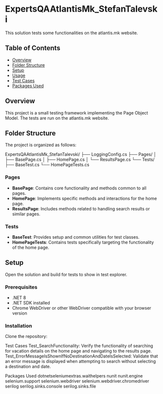 # ExpertsQAAtlantisMk_StefanTalevski
This solution tests some functionalities on the atlantis.mk website.

## Table of Contents
- [Overview](#overview)
- [Folder Structure](#folder-structure)
- [Setup](#setup)
- [Usage](#usage)
- [Test Cases](#test-cases)
- [Packages Used](#packages-used)

## Overview
This project is a small testing framework implementing the Page Object Model. The tests are run on the atlantis.mk website.

## Folder Structure
The project is organized as follows:

ExpertsQAAtlantisMk_StefanTalevski/
├── LoggingConfig.cs
├── Pages/
│ ├── BasePage.cs
│ ├── HomePage.cs
│ └── ResultsPage.cs
└── Tests/
├── BaseTest.cs
└── HomePageTests.cs

### Pages
- **BasePage**: Contains core functionality and methods common to all pages.
- **HomePage**: Implements specific methods and interactions for the home page.
- **ResultsPage**: Includes methods related to handling search results or similar pages.

### Tests
- **BaseTest**: Provides setup and common utilities for test classes.
- **HomePageTests**: Contains tests specifically targeting the functionality of the home page.

## Setup
Open the solution and build for tests to show in test explorer.

### Prerequisites
- .NET 8
- .NET SDK installed
- Chrome WebDriver or other WebDriver compatible with your browser version

### Installation
Clone the repository:

Test Cases
Test_SearchFunctionality: Verify the functionality of searching for vacation details on the home page and navigating to the results page.
Test_ErrorMessageIsShownIfNoDestinationAndDateIsSelected: Validate that an error message is displayed when attempting to search without selecting a destination and date.

Packages Used
dotnetseleniumextras.waithelpers
nunit
nunit.engine
selenium.support
selenium.webdriver
selenium.webdriver.chromedriver
serilog
serilog.sinks.console
serilog.sinks.file

